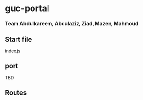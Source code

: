 # guc-portal
### Team Abdulkareem, Abdulaziz, Ziad, Mazen, Mahmoud 

## Start file
index.js

## port
TBD

## Routes
